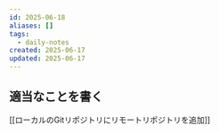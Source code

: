 ```yaml
---
id: 2025-06-18
aliases: []
tags:
  - daily-notes
created: 2025-06-17
updated: 2025-06-17
---
```


## 適当なことを書く

[[ローカルのGitリポジトリにリモートリポジトリを追加]]

